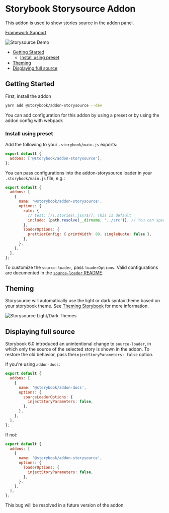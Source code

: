<h1>Storybook Storysource Addon</h1>

This addon is used to show stories source in the addon panel.

[Framework Support](https://storybook.js.org/docs/react/api/frameworks-feature-support)

![Storysource Demo](https://raw.githubusercontent.com/storybookjs/storybook/next/code/addons/storysource/docs/demo.gif)

- [Getting Started](#getting-started)
  - [Install using preset](#install-using-preset)
- [Theming](#theming)
- [Displaying full source](#displaying-full-source)

## Getting Started

First, install the addon

```sh
yarn add @storybook/addon-storysource --dev
```

You can add configuration for this addon by using a preset or by using the addon config with webpack

### Install using preset

Add the following to your `.storybook/main.js` exports:

```js
export default {
  addons: ['@storybook/addon-storysource'],
};
```

You can pass configurations into the addon-storysource loader in your `.storybook/main.js` file, e.g.:

```js
export default {
  addons: [
    {
      name: '@storybook/addon-storysource',
      options: {
        rule: {
          // test: [/\.stories\.jsx?$/], This is default
          include: [path.resolve(__dirname, '../src')], // You can specify directories
        },
        loaderOptions: {
          prettierConfig: { printWidth: 80, singleQuote: false },
        },
      },
    },
  ],
};
```

To customize the `source-loader`, pass `loaderOptions`. Valid configurations are documented in the [`source-loader` README](https://github.com/storybookjs/storybook/tree/main/lib/source-loader/README.md#options).

## Theming

Storysource will automatically use the light or dark syntax theme based on your storybook theme. See [Theming Storybook](https://storybook.js.org/docs/react/configure/theming) for more information.

![Storysource Light/Dark Themes](https://raw.githubusercontent.com/storybookjs/storybook/next/code/addons/storysource/docs/theming-light-dark.png)

## Displaying full source

Storybook 6.0 introduced an unintentional change to `source-loader`, in which only the source of the selected story is shown in the addon. To restore the old behavior, pass the`injectStoryParameters: false` option.

If you're using `addon-docs`:

```js
export default {
  addons: [
    {
      name: '@storybook/addon-docs',
      options: {
        sourceLoaderOptions: {
          injectStoryParameters: false,
        },
      },
    },
  ],
};
```

If not:

```js
export default {
  addons: [
    {
      name: '@storybook/addon-storysource',
      options: {
        loaderOptions: {
          injectStoryParameters: false,
        },
      },
    },
  ],
};
```

This bug will be resolved in a future version of the addon.
